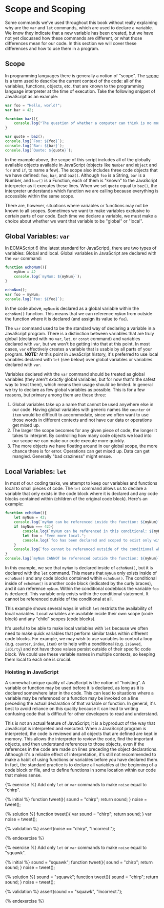 # Scope and Scoping

Some commands we've used throughout this book without really explaining why are the `var` and `let` commands, which are used to declare a variable. We know they indicate that a new variable has been created, but we have not yet discussed how these commands are different, or what those differences mean for our code. In this section we will cover these differences and how to use them in a program.

## Scope
In programming languages there is generally a notion of "scope". The [scope](https://developer.mozilla.org/en-US/docs/Glossary/Scope) is a term used to describe the current context of the code: all of the variables, functions, objects, etc. that are known to the programming language interpreter at the time of execution. Take the following snippet of JavaScript as an example:

```js
var foo = "Hello, world!";
var bar = 42;

function baz(){
    console.log("The question of whether a computer can think is no more interesting than the question of whether a submarine can swim.");
}

var quote = baz();
console.log(`Foo: ${foo}`);
console.log(`Bar: ${bar}`);
console.log(`Quote: ${quote}`);
```
In the example above, the scope of this script includes all of the globally available objects available in JavaScript (objects like `Number` and `Object` and `for` and `if`, to name a few). The scope also includes three code objects that we have defined: `foo`, `bar`, and `baz()`. Although `foo` is a String, `bar` is a Number, and `baz()` is a Function, each of them is "known" to the JavaScript interpreter as it executes these lines. When we set `quote` equal to `baz()`, the interpreter understands which function we are calling because everything is accessible within the same scope.

There are, however, situations where variables or functions may not be known to all scopes. Sometimes we want to make variables exclusive to certain parts of our code. Each time we declare a variable, we must make a choice about whether we want that variable to be "global" or "local". 

## Global Variables: `var`
In ECMAScript 6 (the latest standard for JavaScript), there are two types of variables: Global and local. Global variables in JavaScript are declared with the `var` command:

```js
function echoNum(){
    myNum = 42
    console.log(`myNum: ${myNum}`);
}

echoNum();
var foo = myNum;
console.log(`foo: ${foo}`);
```
In the code above, `myNum` is declared as a global variable within the `echoNum()` function. This means that we can reference `myNum` from outside the function where it is declared (and assign its value to `foo`).

The `var` command used to be the standard way of declaring a variable in a JavaScript program. There is a distinction between variables that are truly global (declared with no `var`, `let`, or `const` command) and variables declared with `var`, but we won't be getting into that at this point. In most cases, `var` effectively creates a variable that is usable by all parts of your program. **NOTE:** At this point in JavaScript history, it's preferred to use local variables declared with `let` (see below) over global variables or variables declared with `var`.

Variables declared with the `var` command should be treated as global variables (they aren't _exactly_ global variables, but for now that's the safest way to treat them), which means their usage should be limited. In general we try to declare as few global variables as possible. This is for a few reasons, but primary among them are these three: 

1. Global variables take up a name that cannot be used anywhere else in our code. Having global variables with generic names like `counter` or `item` would be difficult to accommodate, since we often want to use those words in different contexts and not have our data or operations get mixed up.
2. The larger the scope becomes for any given piece of code, the longer it takes to interpret. By controlling how many code objects we load into our scope we can make our code execute more quickly.
3. The more objects we have floating around in our global scope, the more chance there is for error. Operations can get mixed up. Data can get mangled. Generally "bad craziness" might ensue.

## Local Variables: `let`

In most of our coding tasks, we attempt to keep our variables and functions local to small pieces of code. The `let` command allows us to declare a variable that only exists in the code block where it is declared and any code blocks contained within (children of the original code block). Here's an example:

```js
function echoNum(){
    let myNum = 42;
    console.log(`myNum can be referenced inside the function: ${myNum}`);
    if (myNum === 42){
        console.log(`myNum can be referenced in this conditional: ${myNum}`);
        let foo = "Even more local.";
        console.log(`foo has been declared and scoped to exist only within this conditional: ${foo}`);
    }
    console.log(`foo cannot be referenced outside of the conditional where it is declared: ${foo}`);
}
console.log(`myNum CANNOT be referenced outside the function: ${myNum}`);
```
In this example, we see that `myNum` is declared inside of `echoNum()`, but it is declared with the `let` command. This means that `myNum` only exists inside of `echoNum()` and any code blocks contained within `echoNum()`. The conditional inside of `echoNum()` is another code block (indicated by the curly braces), and it can reference `myNum`. Within the conditional codeblock the variable `foo` is declared. This variable only exists within the conditional statement. It cannot be referenced outside of the conditional at all.

This example shows several ways in which `let` restricts the availability of local variables. Local variables are available inside their own scope (code block) and any "child" scopes (code blocks). 

It's useful to be able to make local variables with `let` because we often need to make quick variables that perform similar tasks within different code blocks. For example, we may wish to use variables to control a loop (e.g. `counter`, `index`, `item`) or to help with a conditional (e.g. `isSaved`, `isDirty`) and not have those values persist outside of their specific code block. We could use these variable names in multiple contexts, so keeping them local to each one is crucial.

<div class="tip-box">

<h3>Hoisting in JavaScript</h3>

<p>A somewhat unique quality of JavaScript is the notion of "hoisting". A variable or function may be used before it is declared, as long as it is declared somewhere later in the code. This can lead to situations where a variable may be referenced or a function may be invoked on a line preceding the actual declaration of that variable or function. In general, it's best to avoid reliance on this quality because it can lead to writing confusing code that is difficult for other developers to read and understand.</p>
<p>This is not an actual feature of JavaScript; it is a byproduct of the way that JavaScript is interpreted and executed. When a JavaScript program is interpreted, the code is reviewed and all objects that are defined are kept in memory. This allows the interpreter to review the code, find the important objects, and then understand references to those objects, even if the references in the code are made on lines preceding the object declarations. Although it's a reliable effect of interpretation,  it's still not recommended to make a habit of using functions or variables before you have declared them. In fact, the standard practice is to declare all variables at the beginning of a code block or file, and to define functions in some location within our code that makes sense.</p>

</div>





{% exercise %}
Add only `let` or `var` commands to make `noise` equal to "chirp".

{% initial %}
function tweet(){
    sound = "chirp";
    return sound;
}
noise = tweet();

{% solution %}
function tweet(){
    var sound = "chirp";
    return sound;
}
var noise = tweet();

{% validation %}
assert(noise == "chirp", "Incorrect.");

{% endexercise %}

{% exercise %}
Add only `let` or `var` commands to make `noise` equal to "squawk".

{% initial %}
sound = "squawk";
function tweet(){
    sound = "chirp";
    return sound;
}
noise = tweet();

{% solution %}
sound = "squawk";
function tweet(){
    sound = "chirp";
    return sound;
}
noise = tweet();

{% validation %}
assert(sound == "squawk", "Incorrect.");

{% endexercise %}



